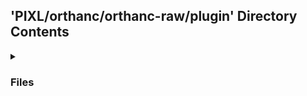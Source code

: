 ## 'PIXL/orthanc/orthanc-raw/plugin' Directory Contents

<details>
<summary>
<h3> Files </h3> 

</summary>

| **Code** | **User docs** |
| :--- | :--- |
| pixl.py | README.md |

</details>

